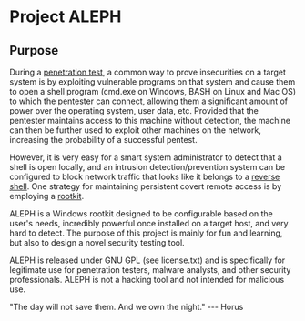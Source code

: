 Project ALEPH 
==

Purpose
---
During a [penetration test](http://en.wikipedia.org/wiki/Penetration_test), a common way to prove insecurities on a target system is by exploiting vulnerable programs on that system and cause them to open a shell program (cmd.exe on Windows, BASH on Linux and Mac OS) to which the pentester can connect, allowing them a significant amount of power over the operating system, user data, etc. Provided that the pentester maintains access to this machine without detection, the machine can then be further used to exploit other machines on the network, increasing the probability of a successful pentest. 

However, it is very easy for a smart system administrator to detect that a shell is open locally, and an intrusion detection/prevention system can be configured to block network traffic that looks like it belongs to a [reverse shell](http://en.wikipedia.org/wiki/Shellcode#Remote). One strategy for maintaining persistent covert remote access is by employing a [rootkit](http://en.wikipedia.org/wiki/Rootkit). 

ALEPH is a Windows rootkit designed to be configurable based on the user's needs, incredibly powerful once installed on a target host, and very hard to detect. The purpose of this project is mainly for fun and learning, but also to design a novel security testing tool.

ALEPH is released under GNU GPL (see license.txt) and is specifically for legitimate use for penetration testers, malware analysts, and other security professionals. ALEPH is not a hacking tool and not intended for malicious use. 

"The day will not save them. And we own the night." --- Horus 
